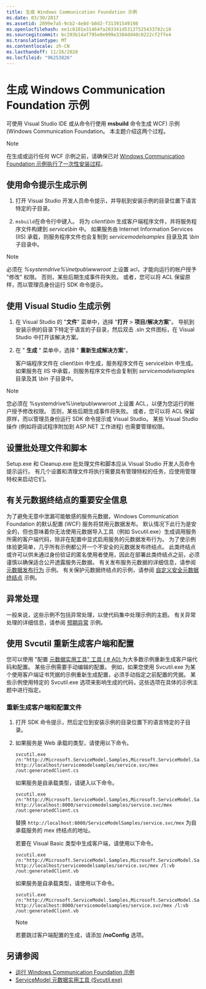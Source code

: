```yaml
---
title: 生成 Windows Communication Foundation 示例
ms.date: 03/30/2017
ms.assetid: 2899e7a5-9cb2-4e8d-b8d2-f31391549198
ms.openlocfilehash: ee1c8101e31464fa203341d53137525433782c18
ms.sourcegitcommit: bc293b14af795e0e999e3304dd40c0222cf2ffe4
ms.translationtype: MT
ms.contentlocale: zh-CN
ms.lasthandoff: 11/26/2020
ms.locfileid: "96253826"
---
```

# <a name="building-the-windows-communication-foundation-samples"></a>生成 Windows Communication Foundation 示例

可使用 Visual Studio IDE 或从命令行使用 **msbuild** 命令生成 WCF) 示例 (Windows Communication Foundation。 本主题介绍这两个过程。

> [!NOTE]
> 在生成或运行任何 WCF 示例之前，请确保已对 [Windows Communication Foundation 示例执行了一次性安装过程](one-time-setup-procedure-for-the-wcf-samples.md)。

## <a name="to-build-the-sample-using-a-command-prompt"></a>使用命令提示生成示例

1. 打开 Visual Studio 开发人员命令提示，并导航到安装示例的目录位置下语言特定的子目录。

2. `msbuild`在命令行中键入。 将为 *client\bin* 生成客户端程序文件，并将服务程序文件构建到 *service\bin* 中。 如果服务由 Internet Information Services (IIS) 承载，则服务程序文件也会复制到 *servicemodelsamples* 目录及其 *\bin* 子目录中。

> [!NOTE]
> 必须在 *%systemdrive%\inetpub\wwwroot* 上设置 acl，才能向运行的帐户授予 "修改" 权限。 否则，某些后期生成事件将失败。 或者，您可以将 ACL 保留原样，而以管理员身份运行 SDK 命令提示。

## <a name="to-build-the-sample-using-visual-studio"></a>使用 Visual Studio 生成示例

1. 在 Visual Studio 的 "**文件**" 菜单中，选择 "**打开**  >  **项目/解决方案**"。 导航到安装示例的目录下特定于语言的子目录，然后双击 .sln 文件图标，在 Visual Studio 中打开该解决方案。

1. 在 " **生成** " 菜单中，选择 " **重新生成解决方案**"。

   客户端程序文件在 client\bin 中生成，服务程序文件在 service\bin 中生成。 如果服务在 IIS 中承载，则服务程序文件也会复制到 *servicemodelsamples* 目录及其 *\bin* 子目录中。

> [!NOTE]
> 您必须在 %systemdrive%\inetpub\wwwroot 上设置 ACL，以便为您运行的帐户授予修改权限。 否则，某些后期生成事件将失败。 或者，您可以将 ACL 保留原样，而以管理员身份运行 SDK 命令提示或 Visual Studio。 某些 Visual Studio 操作 (例如将调试程序附加到 ASP.NET 工作进程) 也需要管理权限。

## <a name="setup-batch-files-and-scripts"></a>设置批处理文件和脚本

 Setup.exe 和 Cleanup.exe 批处理文件和脚本应从 Visual Studio 开发人员命令提示运行。 有几个设置和清理文件将执行需要具有管理特权的任务，应使用管理特权来启动它们。

## <a name="important-security-information-about-metadata-endpoints"></a>有关元数据终结点的重要安全信息

 为了避免无意中泄漏可能敏感的服务元数据，Windows Communication Foundation 的默认配置 (WCF) 服务将禁用元数据发布。 默认情况下此行为是安全的，但也意味着你无法使用元数据导入工具（例如 Svcutil.exe）生成调用服务所需的客户端代码，除非在配置中显式启用服务的元数据发布行为。 为了使示例体验更简单，几乎所有示例都公开一个不安全的元数据发布终结点。 此类终结点或许可以供未通过身份验证的匿名使用者使用，因此在部署此类终结点之前，必须谨慎以确保适合公开透露服务元数据。 有关发布服务元数据的详细信息，请参阅 [元数据发布行为](metadata-publishing-behavior.md) 示例。 有关保护元数据终结点的示例，请参阅 [自定义安全元数据终结点](custom-secure-metadata-endpoint.md) 示例。

## <a name="exception-handling"></a>异常处理

 一般来说，这些示例不包括异常处理，以使代码集中处理示例的主题。 有关异常处理的详细信息，请参阅 [预期异常](expected-exceptions.md) 示例。

## <a name="regenerating-clients-and-configuration-with-svcutil"></a>使用 Svcutil 重新生成客户端和配置

 您可以使用 "配置 [元数据实用工具" 工具 ( # A0) ](../servicemodel-metadata-utility-tool-svcutil-exe.md) 为大多数示例重新生成客户端代码和配置。 某些示例需要手动编辑的配置。 例如，如果您使用 Svcutil.exe 为某个使用客户端证书凭据的示例重新生成配置，必须手动指定之前配置的凭据。 某些示例使用特定的 Svcutil.exe 选项来影响生成的代码，这些选项在具体的示例主题中进行指定。

### <a name="to-regenerate-the-client-and-configuration-files"></a>重新生成客户端和配置文件

1. 打开 SDK 命令提示，然后定位到安装示例的目录位置下的语言特定的子目录。

2. 如果服务是 Web 承载的类型，请使用以下命令。

    ```console
    svcutil.exe /n:"http://Microsoft.ServiceModel.Samples,Microsoft.ServiceModel.Samples" http://localhost/servicemodelsamples/service.svc/mex /out:generatedClient.cs
    ```

     如果服务是自承载类型，请键入以下命令。

    ```console
    svcutil.exe /n:"http://Microsoft.ServiceModel.Samples,Microsoft.ServiceModel.Samples" http://localhost:8000/servicemodelsamples/service.svc/mex /out:generatedClient.cs
    ```

     替换 `http://localhost:8000/ServiceModelSamples/service.svc/mex` 为自承载服务的 mex 终结点的地址。

     若要在 Visual Basic 类型中生成客户端，请使用以下命令。

    ```console
    svcutil.exe /n:"http://Microsoft.ServiceModel.Samples,Microsoft.ServiceModel.Samples" http://localhost/servicemodelsamples/service.svc/mex /l:vb /out:generatedClient.vb
    ```

     如果服务是自承载类型，请使用以下命令。

    ```console
    svcutil.exe /n:"http://Microsoft.ServiceModel.Samples,Microsoft.ServiceModel.Samples" http://localhost:8000/servicemodelsamples/service.svc/mex /l:vb /out:generatedClient.vb
    ```

    > [!NOTE]
    > 若要跳过客户端配置的生成，请添加 **/noConfig** 选项。

## <a name="see-also"></a>另请参阅

- [运行 Windows Communication Foundation 示例](running-the-samples.md)
- [ServiceModel 元数据实用工具 (Svcutil.exe)](../servicemodel-metadata-utility-tool-svcutil-exe.md)
